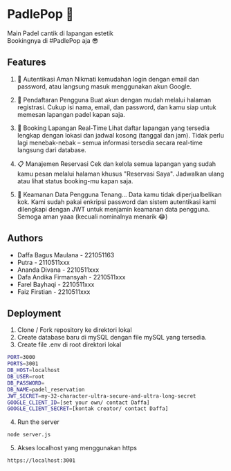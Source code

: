 
# PadlePop 🎾

Main Padel cantik di lapangan estetik<br/>
Bookingnya di #PadlePop aja 😎


## Features

1. 🔐 Autentikasi Aman
Nikmati kemudahan login dengan email dan password, atau langsung masuk menggunakan akun Google.

2. 📝 Pendaftaran Pengguna
Buat akun dengan mudah melalui halaman registrasi. Cukup isi nama, email, dan password, dan kamu siap untuk memesan lapangan padel kapan saja.

3. 📅 Booking Lapangan Real-Time
Lihat daftar lapangan yang tersedia lengkap dengan lokasi dan jadwal kosong (tanggal dan jam). Tidak perlu lagi menebak-nebak – semua informasi tersedia secara real-time langsung dari database.

4. 📋 Manajemen Reservasi
Cek dan kelola semua lapangan yang sudah kamu pesan melalui halaman khusus "Reservasi Saya". Jadwalkan ulang atau lihat status booking-mu kapan saja.

5. 🔐 Keamanan Data Pengguna
Tenang... Data kamu tidak diperjualbelikan kok. Kami sudah pakai enkripsi password dan sistem autentikasi kami dilengkapi dengan JWT untuk menjamin keamanan data pengguna. Semoga aman yaaa (kecuali nominalnya menarik 😂)

## Authors

- Daffa Bagus Maulana - 221051163
- Putra - 2110511xxx
- Ananda Divana - 2210511xxx
- Dafa Andika Firmansyah - 2210511xxx
- Farel Bayhaqi - 2210511xxx
- Faiz Firstian - 2210511xxx

## Deployment

1. Clone / Fork repository ke direktori lokal
2. Create database baru di mySQL dengan file mySQL yang tersedia.
3. Create file .env di root direktori lokal
```bash
PORT=3000
PORTS=3001
DB_HOST=localhost
DB_USER=root
DB_PASSWORD=
DB_NAME=padel_reservation
JWT_SECRET=my-32-character-ultra-secure-and-ultra-long-secret
GOOGLE_CLIENT_ID=[set your own/ contact Daffa]
GOOGLE_CLIENT_SECRET=[kontak creator/ contact Daffa]
```
4. Run the server
```bash
node server.js
```
5. Akses localhost yang menggunakan https
```bash
https://localhost:3001
```

